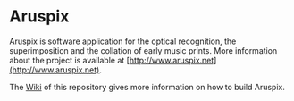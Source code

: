 # Aruspix #

Aruspix is software application for the optical recognition, the superimposition and the collation of early music prints. More information about the project is available at [http://www.aruspix.net](http://www.aruspix.net). 

The [Wiki](https://github.com/DDMAL/aruspix/wiki) of this repository gives more information on how to build Aruspix.

